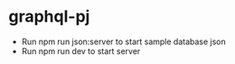 # graphql-pj

* Run npm run json:server to start sample database json
* Run npm run dev to start server
